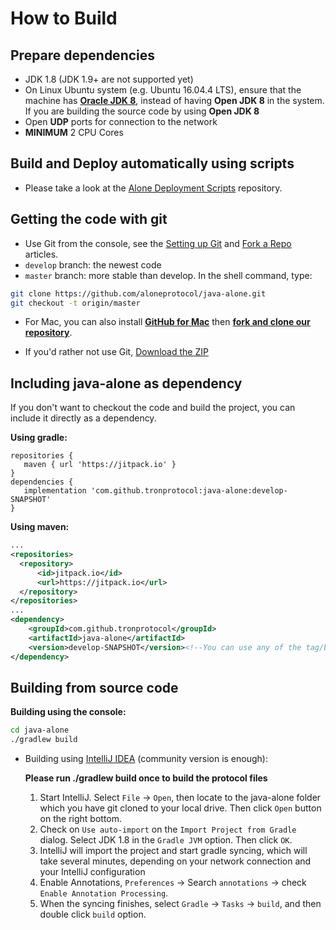 # How to Build

## Prepare dependencies

* JDK 1.8 (JDK 1.9+ are not supported yet)
* On Linux Ubuntu system (e.g. Ubuntu 16.04.4 LTS), ensure that the machine has [__Oracle JDK 8__](https://www.digitalocean.com/community/tutorials/how-to-install-java-with-apt-get-on-ubuntu-16-04), instead of having __Open JDK 8__ in the system. If you are building the source code by using __Open JDK 8__
* Open **UDP** ports for connection to the network
* **MINIMUM** 2 CPU Cores

## Build and Deploy automatically using scripts

- Please take a look at the [Alone Deployment Scripts](https://github.com/aloneprotocol/AloneDeployment) repository.

## Getting the code with git

* Use Git from the console, see the [Setting up Git](https://help.github.com/articles/set-up-git/) and [Fork a Repo](https://help.github.com/articles/fork-a-repo/) articles.
* `develop` branch: the newest code 
* `master` branch: more stable than develop.
In the shell command, type:
```bash
git clone https://github.com/aloneprotocol/java-alone.git
git checkout -t origin/master
```

* For Mac, you can also install **[GitHub for Mac](https://mac.github.com/)** then **[fork and clone our repository](https://guides.github.com/activities/forking/)**. 

* If you'd rather not use Git, [Download the ZIP](https://github.com/aloneprotocol/java-alone/archive/develop.zip)

## Including java-alone as dependency

If you don't want to checkout the code and build the project, you can include it directly as a dependency.

**Using gradle:**

```
repositories {
   maven { url 'https://jitpack.io' }
}
dependencies {
   implementation 'com.github.tronprotocol:java-alone:develop-SNAPSHOT'
}
```
  
**Using maven:**

```xml
...
<repositories>
  <repository>    
      <id>jitpack.io</id>
      <url>https://jitpack.io</url>
  </repository>
</repositories>
...
<dependency>
    <groupId>com.github.tronprotocol</groupId>
    <artifactId>java-alone</artifactId>
    <version>develop-SNAPSHOT</version><!--You can use any of the tag/branch name available-->
</dependency>
```




## Building from source code

**Building using the console:**

```bash
cd java-alone
./gradlew build
```


* Building using [IntelliJ IDEA](https://www.jetbrains.com/idea/) (community version is enough):

  **Please run ./gradlew build once to build the protocol files**

  1. Start IntelliJ. Select `File` -> `Open`, then locate to the java-alone folder which you have git cloned to your local drive. Then click `Open` button on the right bottom.
  2. Check on `Use auto-import` on the `Import Project from Gradle` dialog. Select JDK 1.8 in the `Gradle JVM` option. Then click `OK`.
  3. IntelliJ will import the project and start gradle syncing, which will take several minutes, depending on your network connection and your IntelliJ configuration
  4. Enable Annotations, `Preferences` -> Search `annotations` -> check `Enable Annotation Processing`.
  5. When the syncing finishes, select `Gradle` -> `Tasks` -> `build`, and then double click `build` option.
  

